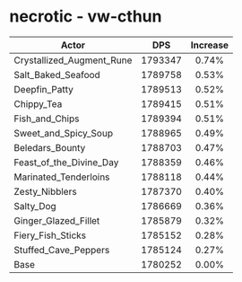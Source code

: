 # necrotic - vw-cthun
| Actor | DPS | Increase |
|---|:---:|:---:|
|Crystallized_Augment_Rune|1793347|0.74%|
|Salt_Baked_Seafood|1789758|0.53%|
|Deepfin_Patty|1789513|0.52%|
|Chippy_Tea|1789415|0.51%|
|Fish_and_Chips|1789394|0.51%|
|Sweet_and_Spicy_Soup|1788965|0.49%|
|Beledars_Bounty|1788703|0.47%|
|Feast_of_the_Divine_Day|1788359|0.46%|
|Marinated_Tenderloins|1788118|0.44%|
|Zesty_Nibblers|1787370|0.40%|
|Salty_Dog|1786669|0.36%|
|Ginger_Glazed_Fillet|1785879|0.32%|
|Fiery_Fish_Sticks|1785152|0.28%|
|Stuffed_Cave_Peppers|1785124|0.27%|
|Base|1780252|0.00%|
